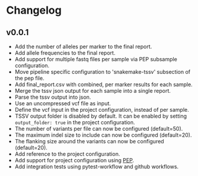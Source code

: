 Changelog
==========

<!--
Newest changes should be on top.

This document is user facing. Please word the changes in such a way
that users understand how the changes affect the new version.
-->

v0.0.1
---------------------------
+ Add the number of alleles per marker to the final report.
+ Add allele frequencies to the final report.
+ Add support for multiple fastq files per sample via PEP subsample
configuration.
+ Move pipeline specific configuration to 'snakemake-tssv' subsection of the
pep file.
+ Add final_report.csv with combined, per marker results for each sample.
+ Merge the tssv json output for each sample into a single report.
+ Parse the tssv output into json.
+ Use an uncompressed vcf file as input.
+ Define the vcf input in the project configuration, instead of per sample.
+ TSSV output folder is disabled by default. It can be enabled by setting
`output_folder: true` in the project configuration.
+ The number of variants per file can now be configured (default=50).
+ The maximum indel size to include can now be configured (default=20).
+ The flanking size around the variants can now be configured (default=20).
+ Add reference to the project configuration.
+ Add support for project configuration using
[PEP](http://pep.databio.org/en/latest/).
+ Add integration tests using pytest-workflow and github workflows.
